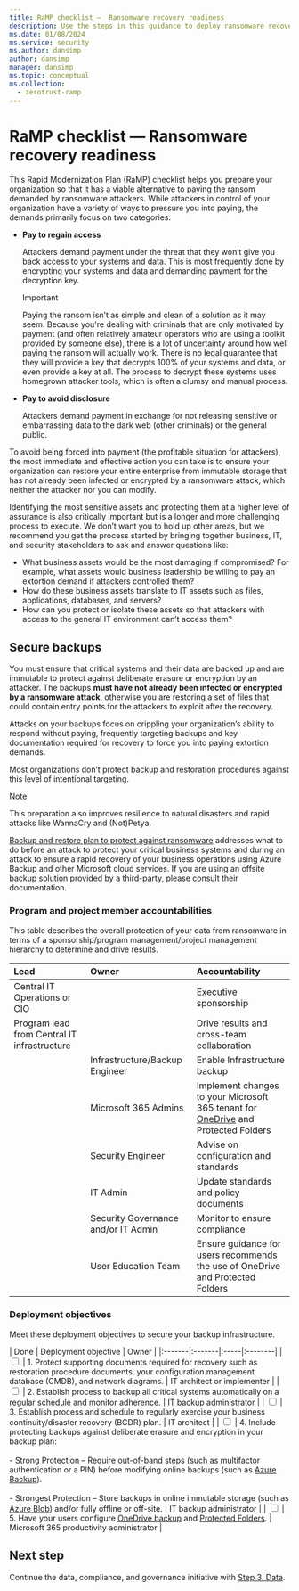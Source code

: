 ```yaml
---
title: RaMP checklist —  Ransomware recovery readiness
description: Use the steps in this guidance to deploy ransomware recovery readiness that adheres to Zero Trust principles.
ms.date: 01/08/2024
ms.service: security
ms.author: dansimp
author: dansimp
manager: dansimp
ms.topic: conceptual
ms.collection:
  - zerotrust-ramp
---
```


# RaMP checklist —  Ransomware recovery readiness

This Rapid Modernization Plan (RaMP) checklist helps you prepare your organization so that it has a viable alternative to paying the ransom demanded by ransomware attackers. While attackers in control of your organization have a variety of ways to pressure you into paying, the demands primarily focus on two categories:

- **Pay to regain access**

  Attackers demand payment under the threat that they won’t give you back access to your systems and data. This is most frequently done by encrypting your systems and data and demanding payment for the decryption key. 

  >[!Important]
  >Paying the ransom isn’t as simple and clean of a solution as it may seem. Because you're dealing with criminals that are only motivated by payment (and often relatively amateur operators who are using a toolkit provided by someone else), there is a lot of uncertainty around how well paying the ransom will actually work. There is no legal guarantee that they will provide a key that decrypts 100% of your systems and data, or even provide a key at all. The process to decrypt these systems uses homegrown attacker tools, which is often a clumsy and manual process.
  >

- **Pay to avoid disclosure**

   Attackers demand payment in exchange for not releasing sensitive or embarrassing data to the dark web (other criminals) or the general public. 

To avoid being forced into payment (the profitable situation for attackers), the most immediate and effective action you can take is to ensure your organization can restore your entire enterprise from immutable storage that has not already been infected or encrypted by a ransomware attack, which neither the attacker nor you can modify. 

Identifying the most sensitive assets and protecting them at a higher level of assurance is also critically important but is a longer and more challenging process to execute. We don’t want you to hold up other areas, but we recommend you get the process started by bringing together business, IT, and security stakeholders to ask and answer questions like: 

- What business assets would be the most damaging if compromised? For example, what assets would business leadership be willing to pay an extortion demand if attackers controlled them? 
- How do these business assets translate to IT assets such as files, applications, databases, and servers?
- How can you protect or isolate these assets so that attackers with access to the general IT environment can’t access them? 

## Secure backups

You must ensure that critical systems and their data are backed up and are immutable to protect against deliberate erasure or encryption by an attacker. The backups **must have not already been infected or encrypted by a ransomware attack**, otherwise you are restoring a set of files that could contain entry points for the attackers to exploit after the recovery.

Attacks on your backups focus on crippling your organization’s ability to respond without paying, frequently targeting backups and key documentation required for recovery to force you into paying extortion demands. 

Most organizations don’t protect backup and restoration procedures against this level of intentional targeting. 

>[!Note]
>This preparation also improves resilience to natural disasters and rapid attacks like WannaCry and (Not)Petya.
>

[Backup and restore plan to protect against ransomware](/security/compass/backup-plan-to-protect-against-ransomware) addresses what to do before an attack to protect your critical business systems and during an attack to ensure a rapid recovery of your business operations using Azure Backup and other Microsoft cloud services. If you are using an offsite backup solution provided by a third-party, please consult their documentation.

### Program and project member accountabilities

This table describes the overall protection of your data from ransomware in terms of a sponsorship/program management/project management hierarchy to determine and drive results.

| Lead | Owner | Accountability |
|:-------|:-------|:-----|
| Central IT Operations or CIO | | Executive sponsorship |
| Program lead from Central IT infrastructure | | Drive results and cross-team collaboration |
|  | Infrastructure/Backup Engineer | Enable Infrastructure backup |
|  | Microsoft 365 Admins | Implement changes to your Microsoft 365 tenant for [OneDrive](/compliance/assurance/assurance-malware-and-ransomware-protection#sharepoint-online-and-onedrive-for-business-protection-against-ransomware) and Protected Folders |
|  | Security Engineer | Advise on configuration and standards |
|  | IT Admin | Update standards and policy documents |
|  | Security Governance and/or IT Admin | Monitor to ensure compliance |
|  | User Education Team | Ensure guidance for users recommends the use of OneDrive and Protected Folders |

### Deployment objectives

Meet these deployment objectives to secure your backup infrastructure.

| Done | Deployment objective | Owner |
|:-------|:-------|:-----|:--------|
| <input type="checkbox" /> | 1. Protect supporting documents required for recovery such as restoration procedure documents, your configuration management database (CMDB), and network diagrams. | IT architect or implementer |
| <input type="checkbox" /> | 2. Establish process to backup all critical systems automatically on a regular schedule and monitor adherence. | IT backup administrator |
| <input type="checkbox" /> | 3. Establish process and schedule to regularly exercise your business continuity/disaster recovery (BCDR) plan. | IT architect |
| <input type="checkbox" /> | 4. Include protecting backups against deliberate erasure and encryption in your backup plan: <br><br> - Strong Protection – Require out-of-band steps (such as multifactor authentication or a PIN) before modifying online backups (such as [Azure Backup](/azure/backup/backup-azure-security-feature#prevent-attacks)). <br><br> - Strongest Protection – Store backups in online immutable storage (such as [Azure Blob](/azure/storage/blobs/immutable-storage-overview)) and/or fully offline or off-site.  | IT backup administrator |
| <input type="checkbox" /> | 5. Have your users configure [OneDrive backup](https://support.microsoft.com/office/back-up-your-documents-pictures-and-desktop-folders-with-onedrive-d61a7930-a6fb-4b95-b28a-6552e77c3057) and [Protected Folders](/microsoft-365/security/defender-endpoint/controlled-folders).  | Microsoft 365 productivity administrator |

## Next step

Continue the data, compliance, and governance initiative with [Step 3. Data](data-compliance-gov-data.md).
